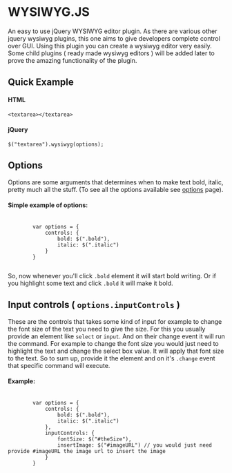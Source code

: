<h1 class="center">WYSIWYG.JS</h1>
<p>An easy to use jQuery WYSIWYG editor plugin. As there are various other jquery wysiwyg plugins, this one aims to give developers complete control over GUI. Using this plugin you can create a wysiwyg editor very easily. Some child plugins ( ready made wysiwyg editors ) will be added later to prove the amazing functionality of the plugin.</p>

<h2>Quick Example</h2>
<h4>HTML</h4>
<pre><code class="language-html">&lt;textarea&gt;&lt;/textarea&gt;</code></pre>
<h4>jQuery</h4>
<pre><code class="language-javascript">$("textarea").wysiwyg(options);</code></pre>

<h2>Options</h2>
<p>Options are some arguments that determines when to make text bold, italic, pretty much all the stuff. (To see all the options available see <a href="#">options</a> page).</p>
<h4>Simple example of options:</h4>
<pre>
	<code class="language-javascript">
		var options = {
			controls: {
				bold: $(".bold"),
				italic: $(".italic")
			}	
		}
	</code>
</pre>

<p>So, now whenever you'll click <code>.bold</code> element it will start bold writing. Or if you highlight some text and click <code>.bold</code> it will make it bold.</p>


<h2>Input controls ( <code>options.inputControls</code> )</h2>
<p>These are the controls that takes some kind of input for example to change the font size of the text you need to give the size. For this you usually provide an element like <code>select</code> or <code>input</code>. And on their change event it will run the command. For example to change the font size you would just need to highlight the text and change the select box value. It will apply that font size to the text. So to sum up, provide it the element and on it's <code>.change</code> event that specific command will execute.</p>

<h4>Example: </h4>
<pre>
	<code class="language-javascript">
		var options = {
			controls: {
				bold: $(".bold"),
				italic: $(".italic")
			},
			inputControls: {
				fontSize: $("#theSize"),
				insertImage: $("#imageURL") // you would just need provide #imageURL the image url to insert the image
			}
		}
	</code>
</pre>
